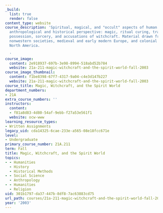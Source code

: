 ```yaml
---
_build:
  list: true
  render: false
content_type: website
course_description: 'Spiritual, magical, and "occult" aspects of human behavior in
  anthropological and historical perspective: magic, ritual curing, trance, spirit
  possession, sorcery, and accusations of witchcraft. Material drawn from traditional
  nonwestern societies, medieval and early modern Europe, and colonial and contemporary
  North America.

  '
course_image:
  content: 2e918937-697b-3e98-8994-518abd52b784
  website: 21a-211-magic-witchcraft-and-the-spirit-world-fall-2003
course_image_thumbnail:
  content: f1be8398-67f7-4317-9a04-c4e3d147b227
  website: 21a-211-magic-witchcraft-and-the-spirit-world-fall-2003
course_title: Magic, Witchcraft, and the Spirit World
department_numbers:
- 21A
extra_course_numbers: ''
instructors:
  content:
  - f81a8d83-4d80-54af-9ebb-f27a53e561f1
  website: ocw-www
learning_resource_types:
- Written Assignments
legacy_uid: cda14325-6cae-233e-a565-08e18fcc671e
level:
- Undergraduate
primary_course_number: 21A.211
term: Fall
title: Magic, Witchcraft, and the Spirit World
topics:
- - Humanities
  - History
  - Historical Methods
- - Social Science
  - Anthropology
- - Humanities
  - Religion
uid: 301b1797-da37-447b-8df8-7ac63883cd75
url_path: courses/21a-211-magic-witchcraft-and-the-spirit-world-fall-2003
year: '2003'
---
```

